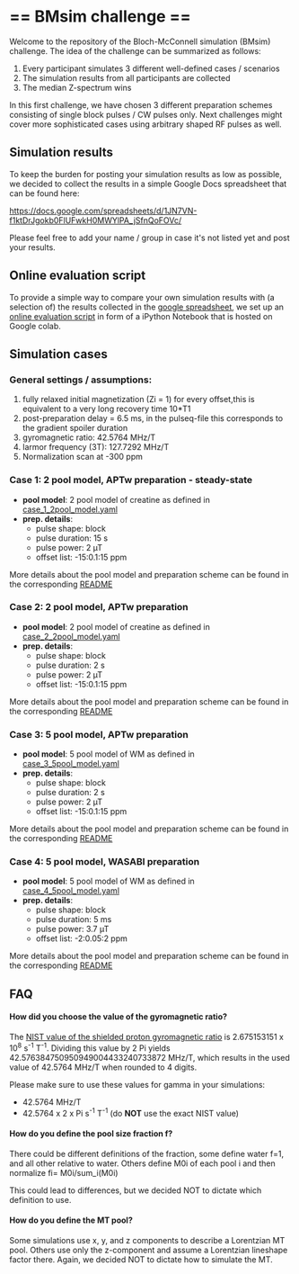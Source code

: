 # == BMsim challenge ==
Welcome to the repository of the Bloch-McConnell simulation (BMsim) challenge. 
The idea of the challenge can be summarized as follows:

  1) Every participant simulates 3 different well-defined cases / scenarios
  2) The simulation results from all participants are collected
  3) The median Z-spectrum wins

In this first challenge, we have chosen 3 different preparation schemes consisting of single block pulses / CW pulses only. Next challenges might cover more sophisticated cases using arbitrary shaped RF pulses as well.

## Simulation results
To keep the burden for posting your simulation results as low as possible, we decided to collect the results in a simple
Google Docs spreadsheet that can be found here:

https://docs.google.com/spreadsheets/d/1JN7VN-f1ktDrJgokb0FlUFwkH0MWYlPA_jSfnQoFOVc/

Please feel free to add your name / group in case it's not listed yet and post your results.

## Online evaluation script
To provide a simple way to compare your own simulation results with (a selection of) the results collected in the [google spreadsheet](https://docs.google.com/spreadsheets/d/1JN7VN-f1ktDrJgokb0FlUFwkH0MWYlPA_jSfnQoFOVc/), we set up an [online evaluation script](https://colab.research.google.com/drive/1csiIjK-fiftdb7OwvJ84gWuv8lLADgv7) in form of a iPython Notebook that is hosted on Google colab. 

## Simulation cases
### General settings / assumptions:
  1) fully relaxed initial magnetization (Zi = 1) for every offset,this is equivalent to a very long recovery time 10*T1	
  2) post-preparation delay = 6.5 ms, in the pulseq-file this corresponds to the gradient spoiler duration
  3) gyromagnetic ratio: 42.5764 MHz/T
  4) larmor frequency (3T): 127.7292 MHz/T  
  5) Normalization scan at -300 ppm
  
### Case 1: 2 pool model, APTw preparation - steady-state
  - **pool model**: 2 pool model of creatine as defined in [case_1_2pool_model.yaml](/case_1/case_1_2pool_model.yaml)
  - **prep. details**:
    - pulse shape: block
    - pulse duration: 15 s
    - pulse power: 2 µT
    - offset list: -15:0.1:15 ppm

More details about the pool model and preparation scheme can be found in the corresponding [README](/case_1/README.md)

### Case 2: 2 pool model, APTw preparation
  - **pool model**: 2 pool model of creatine as defined in [case_2_2pool_model.yaml](/case_2/case_2_2pool_model.yaml)
  - **prep. details**:
    - pulse shape: block
    - pulse duration: 2 s
    - pulse power: 2 µT
    - offset list: -15:0.1:15 ppm

More details about the pool model and preparation scheme can be found in the corresponding [README](/case_2/README.md)

### Case 3: 5 pool model, APTw preparation
  - **pool model**: 5 pool model of WM as defined in [case_3_5pool_model.yaml](/case_3/case_3_5pool_model.yaml)
  - **prep. details**:
    - pulse shape: block
    - pulse duration: 2 s
    - pulse power: 2 µT
    - offset list: -15:0.1:15 ppm

More details about the pool model and preparation scheme can be found in the corresponding [README](/case_3/README.md)

### Case 4: 5 pool model, WASABI preparation
  - **pool model**: 5 pool model of WM as defined in [case_4_5pool_model.yaml](/case_4/case_4_5pool_model.yaml)
  - **prep. details**:
    - pulse shape: block
    - pulse duration: 5 ms
    - pulse power: 3.7 µT
    - offset list: -2:0.05:2 ppm

More details about the pool model and preparation scheme can be found in the corresponding [README](/case_4/README.md)

## FAQ
#### How did you choose the value of the gyromagnetic ratio?

The [NIST value of the shielded proton gyromagnetic ratio](https://physics.nist.gov/cgi-bin/cuu/Value?gammapp) is
2.675153151 x 10<sup>8</sup> s<sup>-1</sup> T<sup>-1</sup>. Dividing this value by 2 Pi yields 42.576384750950949004433240733872 MHz/T, which results
in the used value of 42.5764 MHz/T when rounded to 4 digits.

Please make sure to use these values for gamma in your simulations:
  - 42.5764 MHz/T
  - 42.5764 x 2 x Pi s<sup>-1</sup> T<sup>-1</sup> (do **NOT** use the exact NIST value)


#### How do you define the pool size fraction f?
There could be different definitions of the fraction, some define water f=1, and all other relative to water.
Others define M0i of each pool i and then normalize fi= M0i/sum_i(M0i)

This could lead to differences, but we decided NOT to dictate which definition to use.

#### How do you define the MT pool?
Some simulations use x, y, and z components to describe a Lorentzian MT pool.
Others use only the z-component and assume a Lorentzian lineshape factor there.
Again, we decided NOT to dictate how to simulate the MT.

